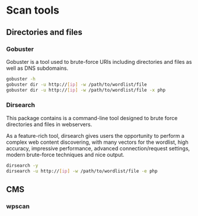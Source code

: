 # Scan tools
## Directories and files
### Gobuster
Gobuster is a tool used to brute-force URIs including directories and files as well as DNS subdomains.
```sh
gobuster -h
gobuster dir -u http://[ip] -w /path/to/wordlist/file
gobuster dir -u http://[ip] -w /path/to/wordlist/file -x php
```
### Dirsearch
This package contains is a command-line tool designed to brute force directories and files in webservers.

As a feature-rich tool, dirsearch gives users the opportunity to perform a complex web content discovering, with many vectors for the wordlist, high accuracy, impressive performance, advanced connection/request settings, modern brute-force techniques and nice output.
```sh
dirsearch -y
dirsearch -u http://[ip] -w /path/to/wordlist/file -e php
```
## CMS
### wpscan

<!--stackedit_data:
eyJoaXN0b3J5IjpbLTgyNTA2OTc0NSwtMTY3Mzg1MDAyOV19
-->